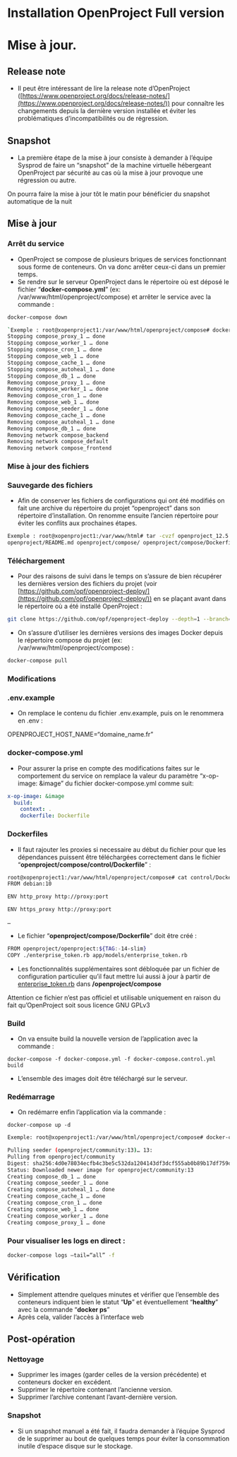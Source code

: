 # Installation OpenProject Full version

# Mise à jour.

## Release note

- Il peut être intéressant de lire la release note d’OpenProject ([https://www.openproject.org/docs/release-notes/](https://www.openproject.org/docs/release-notes/)) pour connaître les changements depuis la dernière version installée et éviter les problématiques d’incompatibilités ou de régression.

## Snapshot

- La première étape de la mise à jour consiste à demander à l’équipe Sysprod de faire un “snapshot” de la machine virtuelle hébergeant OpenProject par sécurité au cas où la mise à jour provoque une régression ou autre.

On pourra faire la mise à jour tôt le matin pour bénéficier du snapshot automatique de la nuit

## Mise à jour

### Arrêt du service

- OpenProject se compose de plusieurs briques de services fonctionnant sous forme de conteneurs. On va donc arrêter ceux-ci dans un premier temps.
- Se rendre sur le serveur OpenProject dans le répertoire où est déposé le fichier “**docker-compose.yml**” (ex: /var/www/html/openproject/compose) et arrêter le service avec la commande :

```bash
docker-compose down
```

```bash
`Exemple : root@xopenproject1:/var/www/html/openproject/compose# docker-compose down
Stopping compose_proxy_1 … done
Stopping compose_worker_1 … done
Stopping compose_cron_1 … done
Stopping compose_web_1 … done
Stopping compose_cache_1 … done
Stopping compose_autoheal_1 … done
Stopping compose_db_1 … done
Removing compose_proxy_1 … done
Removing compose_worker_1 … done
Removing compose_cron_1 … done
Removing compose_web_1 … done
Removing compose_seeder_1 … done
Removing compose_cache_1 … done
Removing compose_autoheal_1 … done
Removing compose_db_1 … done
Removing network compose_backend
Removing network compose_default
Removing network compose_frontend
```

### Mise à jour des fichiers

### Sauvegarde des fichiers

- Afin de conserver les fichiers de configurations qui ont été modifiés on fait une archive du répertoire du projet “openproject” dans son répertoire d’installation. On renomme ensuite l’ancien répertoire pour éviter les conflits aux prochaines étapes.

```bash
Exemple : root@xopenproject1:/var/www/html# tar -cvzf openproject_12.5.7.tgz openproject/ openproject/ 
openproject/README.md openproject/compose/ openproject/compose/Dockerfile.old
```

### Téléchargement

- Pour des raisons de suivi dans le temps on s’assure de bien récupérer les dernières version des fichiers du projet (voir [https://github.com/opf/openproject-deploy/](https://github.com/opf/openproject-deploy/)) en se plaçant avant dans le répertoire où a été installé OpenProject :

```bash
git clone https://github.com/opf/openproject-deploy --depth=1 --branch=stable/<VERSION> openproject

```

- On s’assure d’utiliser les dernières versions des images Docker depuis le répertoire compose du projet (ex: /var/www/html/openproject/compose) :

```bash
docker-compose pull
```

### Modifications

### .env.example

- On remplace le contenu du fichier .env.example, puis on le renommera en .env :

OPENPROJECT_HOST_NAME=“domaine_name.fr”

### docker-compose.yml

- Pour assurer la prise en compte des modifications faites sur le comportement du service on remplace la valeur du paramètre “x-op-image: &image” du fichier docker-compose.yml comme suit:

```yaml
x-op-image: &image
  build:
    context: .
    dockerfile: Dockerfile

```

### Dockerfiles

- Il faut rajouter les proxies si necessaire au début du fichier pour que les dépendances puissent être téléchargées correctement dans le fichier “**openproject/compose/control/Dockerfile**” :

```bash
root@xopenproject1:/var/www/html/openproject/compose# cat control/Dockerfile
FROM debian:10

ENV http_proxy http://proxy:port

ENV https_proxy http://proxy:port

…
```

- Le fichier “**openproject/compose/Dockerfile**” doit être créé :

```bash
FROM openproject/openproject:${TAG:-14-slim}
COPY ./enterprise_token.rb app/models/enterprise_token.rb
```

- Les fonctionnalités supplémentaires sont débloquée par un fichier de configuration particulier qu’il faut mettre lui aussi à jour à partir de [enterprise_token.rb](https://gist.github.com/CC1119/da05e02ba5b885b40db66beb191dd456) dans **/openproject/compose**

Attention ce fichier n’est pas officiel et utilisable uniquement en raison du fait qu’OpenProject soit sous licence GNU GPLv3

### Build

- On va ensuite build la nouvelle version de l’application avec la commande :

```
docker-compose -f docker-compose.yml -f docker-compose.control.yml build
```

- L’ensemble des images doit être téléchargé sur le serveur.

### Redémarrage

- On redémarre enfin l’application via la commande :

```
docker-compose up -d
```

```bash
Exemple: root@xopenproject1:/var/www/html/openproject/compose# docker-compose up -d

Pulling seeder (openproject/community:13)… 13:
Pulling from openproject/community
Digest: sha256:4d0e78034ecfb4c3be5c532da1204143df3dcf555ab0b89b17df759d4ae80656
Status: Downloaded newer image for openproject/community:13
Creating compose_db_1 … done
Creating compose_seeder_1 … done
Creating compose_autoheal_1 … done
Creating compose_cache_1 … done
Creating compose_cron_1 … done
Creating compose_web_1 … done
Creating compose_worker_1 … done
Creating compose_proxy_1 … done
```

### Pour visualiser les logs en direct :

```bash
docker-compose logs –tail=“all” -f
```

## Vérification

- Simplement attendre quelques minutes et vérifier que l’ensemble des conteneurs indiquent bien le statut “**Up**” et éventuellement “**healthy**” avec la commande “**docker ps**”
- Après cela, valider l’accès à l’interface web

## Post-opération

### Nettoyage

- Supprimer les images (garder celles de la version précédente) et conteneurs docker en excédent.
- Supprimer le répertoire contenant l’ancienne version.
- Supprimer l’archive contenant l’avant-dernière version.

### Snapshot

- Si un snapshot manuel a été fait, il faudra demander à l’équipe Sysprod de le supprimer au bout de quelques temps pour éviter la consommation inutile d’espace disque sur le stockage.